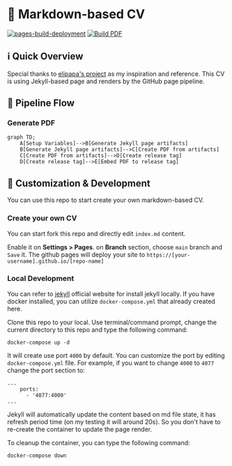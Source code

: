 # 📄 Markdown-based CV

[![pages-build-deployment](https://github.com/doctor500/cv/actions/workflows/pages/pages-build-deployment/badge.svg)](https://github.com/doctor500/cv/actions/workflows/pages/pages-build-deployment)
[![Build PDF](https://github.com/doctor500/cv/actions/workflows/publish-pdf.yml/badge.svg)](https://github.com/doctor500/cv/actions/workflows/publish-pdf.yml)

## ℹ️ Quick Overview
Special thanks to [elipapa's project](https://github.com/elipapa/markdown-cv) as my inspiration and reference. This CV is using Jekyll-based page and renders by the GitHub page pipeline.


## 🤖 Pipeline Flow

### Generate PDF
```mermaid
graph TD;
    A[Setup Variables]-->B[Generate Jekyll page artifacts]
    B[Generate Jekyll page artifacts]-->C[Create PDF from artifacts]
    C[Create PDF from artifacts]-->D[Create release tag]
    D[Create release tag]-->E[Embed PDF to release tag]
```

## 🎨 Customization & Development

You can use this repo to start create your own markdown-based CV.
### Create your own CV
You can start fork this repo and directly edit `index.md` content.

Enable it on **Settings > Pages**. on **Branch** section, choose `main` branch and `Save` it. The github pages will deploy your site to `https://[your-username].github.io/[repo-name]`


### Local Development
You can refer to [jekyll](https://jekyllrb.com/) official website for install jekyll locally. If you have docker installed, you can utilize `docker-compose.yml` that already created here.


Clone this repo to your local. Use terminal/command prompt, change the current directory to this repo and type the following command:
```
docker-compose up -d
```

It will create use port `4000` by default. You can customize the port by editing `docker-compose.yml` file. For example, if you want to change `4000` to `4077` change the port section to:
```
...
    ports:
      - '4077:4000'
...
```
Jekyll will automatically update the content based on md file state, it has refresh period time (on my testing it will around 20s). So you don't have to re-create the container to update the page render.

To cleanup the container, you can type the following command:
```
docker-compose down
```